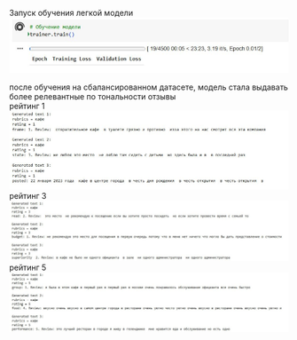 Запуск обучения легкой модели
<img src="./gpt-2-ru-screencast/1.jpeg" />

после обучения на сбалансированном датасете, модель стала выдавать более релевантные по тональности отзывы  
рейтинг 1
<img src="./gpt-2-ru-screencast/2.jpeg" />
рейтинг 3
<img src="./gpt-2-ru-screencast/3.jpeg" />
рейтинг 5
<img src="./gpt-2-ru-screencast/4.jpeg" />
